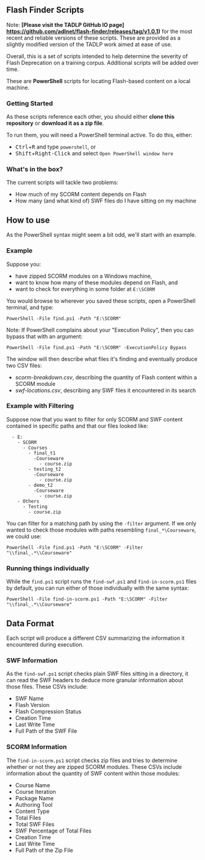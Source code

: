 ## Flash Finder Scripts
Note: **[Please visit the TADLP GitHub IO page] https://github.com/adlnet/flash-finder/releases/tag/v1.0.1)** for the most recent and reliable versions of these scripts.  These are provided as a slightly modified version of the TADLP work aimed at ease of use. 

Overall, this is a set of scripts intended to help determine the severity of Flash Deprecation on a training corpus.  Additional scripts will be added over time.  

These are **PowerShell** scripts for locating Flash-based content on a local machine.  

### Getting Started
As these scripts reference each other, you should either **clone this repository** or **download it as a zip file**.

To run them, you will need a PowerShell terminal active.  To do this, either:
- <kbd>Ctrl</kbd>+<kbd>R</kbd> and type `powershell`, or
- <kbd>Shift</kbd>+<kbd>Right-Click</kbd> and select `Open PowerShell window here`

### What's in the box?
The current scripts will tackle two problems:
- How much of my SCORM content depends on Flash
- How many (and what kind of) SWF files do I have sitting on my machine

## How to use
As the PowerShell syntax might seem a bit odd, we'll start with an example.

### Example 
Suppose you:
- have zipped SCORM modules on a Windows machine,
- want to know how many of these modules depend on Flash, and
- want to check for everything in some folder at `E:\SCORM`

You would browse to wherever you saved these scripts, open a PowerShell terminal, and type:
```
PowerShell -File find.ps1 -Path "E:\SCORM"
```

Note: If PowerShell complains about your "Execution Policy", then you can bypass that with an argument:
```
PowerShell -File find.ps1 -Path "E:\SCORM" -ExecutionPolicy Bypass
```

The window will then describe what files it's finding and eventually produce two CSV files:
- *scorm-breakdown.csv*, describing the quantity of Flash content within a SCORM module
- *swf-locations.csv*, describing any SWF files it encountered in its search

### Example with Filtering
Suppose now that you want to filter for only SCORM and SWF content contained in specific paths and that our files looked like:
```
  - E:
    - SCORM
      - Courses
        - final_t1
          -Courseware
            - course.zip
        - testing_t2
          -Courseware
            - course.zip
        - demo_t2
          -Courseware
            - course.zip
    - Others
      - Testing
        - course.zip
```
You can filter for a matching path by using the `-filter` argument.  If we only wanted to check those modules with paths resembling `final_*\Courseware`, we could use:
```
PowerShell -File find.ps1 -Path "E:\SCORM" -Filter "\\final_.*\\Courseware"
```

### Running things individually
While the `find.ps1` script runs the `find-swf.ps1` and `find-in-scorm.ps1` files by default, you can run either of those individually with the same syntax:
```
PowerShell -File find-in-scorm.ps1 -Path "E:\SCORM" -Filter "\\final_.*\\Courseware"
```

## Data Format
Each script will produce a different CSV summarizing the information it encountered during execution.

### SWF Information
As the `find-swf.ps1` script checks plain SWF files sitting in a directory, it can read the SWF headers to deduce more granular information about those files.  These CSVs include:
- SWF Name
- Flash Version
- Flash Compression Status
- Creation Time
- Last Write Time
- Full Path of the SWF File

### SCORM Information
The `find-in-scorm.ps1` script checks zip files and tries to determine whether or not they are zipped SCORM modules.  These CSVs include information about the quantity of SWF content within those modules:
- Course Name
- Course Iteration
- Package Name
- Authoring Tool
- Content Type
- Total Files
- Total SWF Files
- SWF Percentage of Total Files
- Creation Time
- Last Write Time
- Full Path of the Zip File
